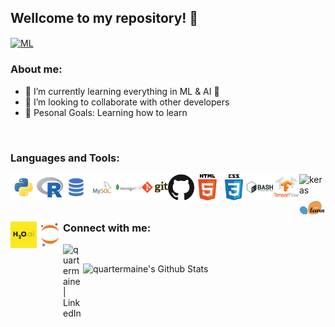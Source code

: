 ## Wellcome to my repository! 👋
<!-- img -->
[<img align="center" height="480" alt="ML" src="https://som.yale.edu/sites/default/files/event-image.jpg" />][img]
<br />

### About me:
- 🌱 I’m currently learning everything in ML & AI 🤣
- 👯 I’m looking to collaborate with other developers
- 🥅 Pesonal Goals: Learning how to learn
<br />

### Languages and Tools:
<!-- Python -->
[<img align="left" alt="Python" width="42px" src="https://raw.githubusercontent.com/github/explore/80688e429a7d4ef2fca1e82350fe8e3517d3494d/topics/python/python.png" />][python]
<!-- R -->
[<img align="left" alt="R" width="42px" src="https://raw.githubusercontent.com/github/explore/80688e429a7d4ef2fca1e82350fe8e3517d3494d/topics/r/r.png" />][R]
<!-- SQL -->
[<img align="left" alt="SQL" width="42px" src="https://raw.githubusercontent.com/github/explore/80688e429a7d4ef2fca1e82350fe8e3517d3494d/topics/sql/sql.png" />][sql]
<!-- MySQL -->
[<img align="left" alt="MySQL" width="42px" src="https://raw.githubusercontent.com/github/explore/80688e429a7d4ef2fca1e82350fe8e3517d3494d/topics/mysql/mysql.png" />][mysql]
<!-- MongoDB -->
[<img align="left" alt="MongoDB" width="42px" src="https://raw.githubusercontent.com/github/explore/80688e429a7d4ef2fca1e82350fe8e3517d3494d/topics/mongodb/mongodb.png" />][mongodb]
<!-- Git -->
[<img align="left" alt="Git" width="42px" src="https://raw.githubusercontent.com/github/explore/80688e429a7d4ef2fca1e82350fe8e3517d3494d/topics/git/git.png" />][git]
<!-- GitHub -->
[<img align="left" alt="GitHub" width="42px" src="https://raw.githubusercontent.com/github/explore/78df643247d429f6cc873026c0622819ad797942/topics/github/github.png" />][github]
<!-- HTML5 -->
[<img align="left" alt="HTML5" width="42px" src="https://raw.githubusercontent.com/github/explore/80688e429a7d4ef2fca1e82350fe8e3517d3494d/topics/html/html.png" />][html5]
<!-- CSS3 -->
[<img align="left" alt="CSS3" width="42px" src="https://raw.githubusercontent.com/github/explore/80688e429a7d4ef2fca1e82350fe8e3517d3494d/topics/css/css.png" />][css3]
<!-- bash -->
[<img align="left" alt="terminal" width="42px" src="https://raw.githubusercontent.com/github/explore/80688e429a7d4ef2fca1e82350fe8e3517d3494d/topics/bash/bash.png" />][bash]
<!-- tensorflow -->
[<img align="left" alt="tensorflow" width="42px" src="https://raw.githubusercontent.com/github/explore/80688e429a7d4ef2fca1e82350fe8e3517d3494d/topics/tensorflow/tensorflow.png" />][tensorflow]
<!-- keras -->
[<img align="left" alt="keras" width="42px" src="https://camo.githubusercontent.com/0d08dc4f9466d347e8d28a951ea51e3430c6f92c/68747470733a2f2f73332e616d617a6f6e6177732e636f6d2f6b657261732e696f2f696d672f6b657261732d6c6f676f2d323031382d6c617267652d313230302e706e67" />][keras]
<!-- scikit-learn -->
[<img align="left" alt="scikit-learn" width="42px" src="https://raw.githubusercontent.com/github/explore/80688e429a7d4ef2fca1e82350fe8e3517d3494d/topics/scikit-learn/scikit-learn.png" />][scikit-learn]
<!-- H2o -->
[<img align="left" alt="H2o.ai" width="42px" src="https://raw.githubusercontent.com/h2oai/tutorials/master/.github/h2o-ai-logo-plain.png" />][h2o]
<!-- Jupyter Notebook -->
[<img align="left" alt="Jupyter Notebook" width="42px" src="https://raw.githubusercontent.com/github/explore/80688e429a7d4ef2fca1e82350fe8e3517d3494d/topics/jupyter-notebook/jupyter-notebook.png" />][Jupyter Notebook]
<br />
<!-- laguage/skill -->
<!-- language/skill -->
<!-- language/skill -->
<!-- language/skill -->
### Connect with me:
[<img align="left" alt="quartermaine | LinkedIn" width="32px" src="https://cdn.jsdelivr.net/npm/simple-icons@v3/icons/linkedin.svg" />][linkedin]
<br />

<img align="left" alt="quartermaine's Github Stats" src="https://github-readme-stats.vercel.app/api?username=quartermaine&show_icons=true&hide_border=true" />


[img]: https://som.yale.edu/sites/default/files/event-image.jpg
[linkedin]: https://www.linkedin.com/in/andreas-christopoulos-charitos-63382268/
[python]: https://www.python.org/
[R]: https://www.r-project.org/
[sql]: https://en.wikipedia.org/wiki/SQL
[mysql]: https://www.mysql.com/
[mongodb]: https://www.mongodb.com/
[git]: https://git-scm.com/
[github]: https://github.com/
[html5]: https://en.wikipedia.org/wiki/HTML5
[css3]: https://www.w3.org/Style/CSS/Overview.en.html
[bash]: https://www.gnu.org/software/bash/
[tensorflow]: https://www.tensorflow.org/
[keras]: https://keras.io/
[scikit-learn]: https://scikit-learn.org/stable/
[h2o]: https://training.h2o.ai/
[Jupyter Notebook]: https://github.com/jupyter/notebook




